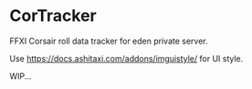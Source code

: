 # CorTracker
FFXI Corsair roll data tracker for eden private server.

Use https://docs.ashitaxi.com/addons/imguistyle/ for UI style.

WIP...
